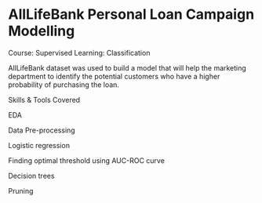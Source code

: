 # AllLifeBank Personal Loan Campaign Modelling
Course: Supervised Learning: Classification

AllLifeBank dataset was used to build a model that will help the marketing department to identify the potential customers who have a higher probability of purchasing the loan.

Skills & Tools Covered

EDA

Data Pre-processing

Logistic regression

Finding optimal threshold using AUC-ROC curve

Decision trees

Pruning
